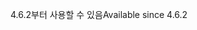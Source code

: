 <span data-ttu-id="c073d-101">4.6.2부터 사용할 수 있음</span><span class="sxs-lookup"><span data-stu-id="c073d-101">Available since 4.6.2</span></span>